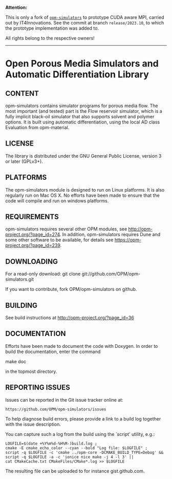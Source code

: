 **Attention:**

This is only a fork of [`opm-simulators`](https://github.com/OPM/opm-simulators) to prototype CUDA aware MPI, carried out by IT4Innovations. See the commit at branch `release/2023.10`, to which the prototype implementation was added to.

All rights belong to the respective owners!

-----------------------------

# Open Porous Media Simulators and Automatic Differentiation Library

CONTENT
-------

opm-simulators contains simulator programs for porous media flow.
The most important
(and tested) part is the Flow reservoir simulator, which is a fully
implicit black-oil simulator that also supports solvent and polymer
options. It is built using automatic differentiation, using the local
AD class Evaluation from opm-material.

LICENSE
-------

The library is distributed under the GNU General Public License,
version 3 or later (GPLv3+).


PLATFORMS
---------

The opm-simulators module is designed to run on Linux platforms. It is
also regularly run on Mac OS X. No efforts have been made to ensure
that the code will compile and run on windows platforms.


REQUIREMENTS
------------

opm-simulators requires several other OPM modules, see
http://opm-project.org/?page_id=274. In addition, opm-simulators
requires Dune and some other software to be available, for details
see https://opm-project.org/?page_id=239.


DOWNLOADING
-----------

For a read-only download:
git clone git://github.com/OPM/opm-simulators.git

If you want to contribute, fork OPM/opm-simulators on github.


BUILDING
--------

See build instructions at http://opm-project.org/?page_id=36


DOCUMENTATION
-------------

Efforts have been made to document the code with Doxygen.
In order to build the documentation, enter the command

 make doc

in the topmost directory.


REPORTING ISSUES
----------------

Issues can be reported in the Git issue tracker online at:

    https://github.com/OPM/opm-simulators/issues

To help diagnose build errors, please provide a link to a build log together
with the issue description.

You can capture such a log from the build using the `script' utility, e.g.:

    LOGFILE=$(date +%Y%m%d-%H%M-)build.log ;
    cmake -E cmake_echo_color --cyan --bold "Log file: $LOGFILE" ;
    script -q $LOGFILE -c 'cmake ../opm-core -DCMAKE_BUILD_TYPE=Debug' &&
    script -q $LOGFILE -a -c 'ionice nice make -j 4 -l 3' ||
    cat CMakeCache.txt CMakeFiles/CMake*.log >> $LOGFILE

The resulting file can be uploaded to for instance gist.github.com.
